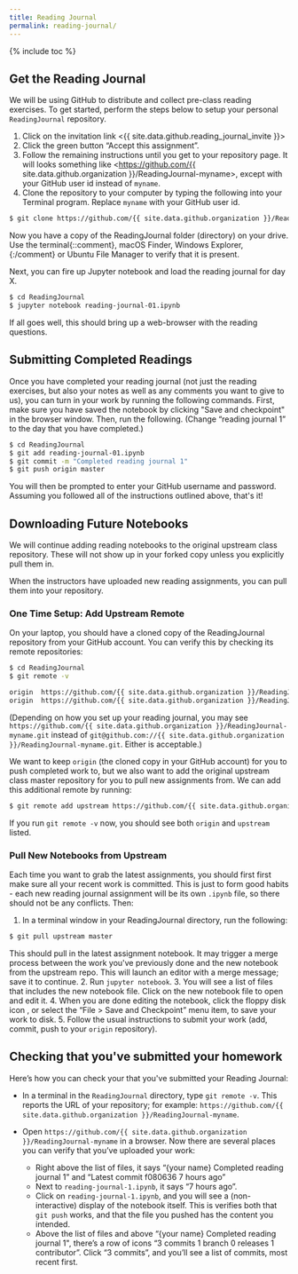 ```yaml
---
title: Reading Journal
permalink: reading-journal/
---
```


{% include toc %}

## Get the Reading Journal

We will be using GitHub to distribute and collect pre-class reading exercises.
To get started, perform the steps below to setup your personal `ReadingJournal` repository.

1. Click on the invitation link <{{ site.data.github.reading_journal_invite }}>
2. Click the green button “Accept this assignment”.
3. Follow the remaining instructions until you get to your repository page. It will looks something like <https://github.com/{{ site.data.github.organization }}/ReadingJournal-myname>, except with your GitHub user id instead of `myname`.
4. Clone the repository to your computer by typing the following into your Terminal program. Replace `myname` with your GitHub user id.

```bash
$ git clone https://github.com/{{ site.data.github.organization }}/ReadingJournal-myname.git ReadingJournal
```

Now you have a copy of the ReadingJournal folder (directory) on your drive. Use the terminal{::comment}, macOS Finder, Windows Explorer,{:/comment} or Ubuntu File Manager to verify that it is present.

Next, you can fire up Jupyter notebook and load the reading journal for day X.

```bash
$ cd ReadingJournal
$ jupyter notebook reading-journal-01.ipynb
```

If all goes well, this should bring up a web-browser with the reading questions.


## Submitting Completed Readings

Once you have completed your reading journal (not just the reading exercises, but also your notes as well as any comments you want to give to us), you can turn in your work by running the following commands. First, make sure you have saved the notebook by clicking "Save and checkpoint" in the browser window. Then, run the following. (Change “reading journal 1” to the day that you have completed.)

```bash
$ cd ReadingJournal
$ git add reading-journal-01.ipynb
$ git commit -m "Completed reading journal 1"
$ git push origin master
```

You will then be prompted to enter your GitHub username and password.  Assuming you followed all of the instructions outlined above, that's it!

## Downloading Future Notebooks

We will continue adding reading notebooks to the original upstream class repository. These will not show up in your forked copy unless you explicitly pull them in.

When the instructors have uploaded new reading assignments, you can pull them into your repository.

### One Time Setup: Add Upstream Remote

On your laptop, you should have a cloned copy of the ReadingJournal repository from your GitHub account. You can verify this by checking its remote repositories:

```bash
$ cd ReadingJournal
$ git remote -v

origin	https://github.com/{{ site.data.github.organization }}/ReadingJournal-myname.git (fetch)
origin	https://github.com/{{ site.data.github.organization }}/ReadingJournal-myname.git (push)
```

(Depending on how you set up your reading journal, you may see `https://github.com/{{ site.data.github.organization }}/ReadingJournal-myname.git` instead of `git@github.com://{{ site.data.github.organization }}/ReadingJournal-myname.git`. Either is acceptable.)

We want to keep `origin` (the cloned copy in your GitHub account) for you to push completed work to, but we also want to add the original upstream class master repository for you to pull new assignments from. We can add this additional remote by running:

```bash
$ git remote add upstream https://github.com/{{ site.data.github.organization }}/ReadingJournal.git
```

If you run `git remote -v` now, you should see both `origin` and `upstream` listed.

### Pull New Notebooks from Upstream

Each time you want to grab the latest assignments, you should first first make sure all your recent work is committed. This is just to form good habits - each new reading journal assignment will be its own `.ipynb` file, so there should not be any conflicts.
Then:

1. In a terminal window in your ReadingJournal directory, run the following:
  ```bash
  $ git pull upstream master
  ```
  This should pull in the latest assignment notebook. It may trigger a merge process between the work you've previously done and the new notebook from the upstream repo. This will launch an editor with a merge message; save it to continue.
2. Run `jupyter notebook`.
3. You will see a list of files that includes the new notebook file. Click on the new notebook file to open and edit it.
4. When you are done editing the notebook, click the floppy disk icon <i class="fa fa-floppy-o" aria-hidden="true"></i>, or select the “File > Save and Checkpoint” menu item, to save your work to disk.
5. Follow the usual instructions to submit your work (add, commit, push to your `origin` repository).

## Checking that you've submitted your homework

Here’s how you can check your that you've submitted your Reading Journal:

* In a terminal in the `ReadingJournal` directory, type `git remote -v`. This reports the URL of your repository; for example: `https://github.com/{{ site.data.github.organization }}/ReadingJournal-myname`.

* Open `https://github.com/{{ site.data.github.organization }}/ReadingJournal-myname` in a browser. Now there are several places you can verify that you’ve uploaded your work:
  * Right above the list of files, it says “{your name} Completed reading journal 1” and “Latest commit f080636 7 hours ago”
  * Next to `reading-journal-1.ipynb`, it says “7 hours ago”.
  * Click on `reading-journal-1.ipynb`, and you will see a (non-interactive) display of the notebook itself. This is verifies both that `git push` works, and that the file you pushed has the content you intended.
  * Above the list of files and above “{your name} Completed reading journal 1", there’s a row of icons “3 commits  1 branch  0 releases  1 contributor”. Click “3 commits”, and you’ll see a list of commits, most recent first.
